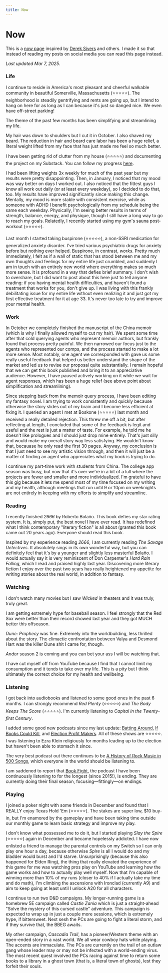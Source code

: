 ```yaml
---
title: Now
---
```

# Now

This is a [now page](https://nownownow.com/about) inspired by [Derek Sivers](https://sive.rs/nowff) and others. I made it so that instead of reading my posts on social media you can read this page instead.

*Last updated Mar 7, 2025.*

### Life

I continue to reside in America's most pleasant and cheerful walkable community in beautiful Somerville, Massachusetts (⭐️⭐️⭐️⭐️⭐️). The neighborhood is steadily gentrifying and rents are going up, but I intend to hang on here for as long as I can because it's just so danged nice. We even have off-street parking!

The theme of the past few months has been simplifying and streamlining my life.

My hair was down to shoulders but I cut it in October. I also shaved my beard. The reduction in hair and beard care labor has been a huge relief, a literal weight lifted from my face that has just made me feel so much better.

I have been getting rid of clutter from my house (⭐️⭐️⭐️⭐️⭐️) and documenting the project on my Substack. You can follow my progress [here](http://allometricsoul.substack.com/).

I had been lifting weights 3x weekly for much of the past year but my results were pretty disappointing. Then, in January, I noticed that my mood was way better on days I worked out. I also noticed that the fittest guys I know all work out daily (or at least every weekday), so I decided to do that, too. My results have improved significantly since making this change. Mentally, my mood is more stable with consistent exercise, while as someone with ADHD I benefit psychologically from my schedule being the same each weekday. Physically, I'm seeing better results in terms of strength, balance, energy, and physique, though I still have a long way to go to reach my goals. Relatedly, I recently started using my gym's sauna post-workout (⭐️⭐️⭐️⭐️⭐️).

Last month I started taking buspirone (⭐️⭐️⭐️⭐️⭐️), a non-SSRI medication for generalized anxiety disorder. I've tried various psychiatric drugs for anxiety before but nothing ever helped. Buspirone, in contrast, *works*. Pretty much immediately, I felt as if a wall of static that has stood between me and my own thoughts and feelings for my entire life just crumbled, and suddenly I am in touch with an entirely new world where everything makes so much more sense. It is profound in a way that defies brief summary. I don't wish to overshare, but I did want to post about this here just to tell anyone reading: if you having mental health difficulties, and haven't found a treatment that works for you, don't give up. I was living with this frankly debilitating issue for my entire life without even realizing it and just got my first effective treatment for it at age 33. It's never too late to try and improve your mental health.

### Work

In October we completely finished the manuscript of the China memoir (which is why I finally allowed myself to cut my hair). We spent some time after that cold querying agents who represent memoir authors, but frankly found that process pretty painful. We then narrowed our focus just to the agents who represented our comps, and the process started to make a lot more sense. Most notably, one agent we corresponded with gave us some really useful feedback that helped us better understand the shape of the market and led us to revise our proposal quite substantially. I remain hopeful that we can get this book published and bring it to an appreciative audience. However, I have paused actively working on it while we wait for agent responses, which has been a huge relief (see above point about simplification and streamlining).

Since stepping back from the memoir query process, I have been editing my fantasy novel. I am trying to work consistently and quickly because otherwise the story slides out of my brain and I become less efficient at fixing it. I queried an agent I met at Boskone (⭐️⭐️⭐️⭐️⭐️) last month and received a really detailed rejection. This threw me off a bit, but after reflecting at length, I concluded that some of the feedback is legit and useful and the rest is just a matter of taste. For example, he told me he doesn't like prologues and I should just drop mine entirely. That's just silly and would make my overall story way less satisfying. He wouldn't know that, becauase he only read the first 30 pages. Anyway, my conclusion is that I just need to see my artistic vision through, and then it will just be a matter of finding an agent who appreciates what my book is trying to do.

I continue my part-time work with students from China. The college app season was busy, but now that it's over we're in a bit of a lull where the projects are fewer and smaller and more individualized. I'm grateful to have this gig because it lets me spend most of my time focused on my writing and my health, although meetings that run until 9 or 10pm on weeknights are not entirely in keeping with my efforts to simplify and streamline.

### Reading

I recently finished _2666_ by Roberto Bolaño. This book defies my star rating system. It is, simply put, the best novel I have ever read. It has redefined what I think contemporary "literary fiction" is all about (granted this book came out 20 years ago). Everyone should read this book.

Inspired by my experience reading _2666_, I am currently reading _The Savage Detectives_. It absolutely sings in its own wonderful way, but you can definitely feel that it's by a younger and slightly less masterful Bolaño. I would actually say it is very reminiscent of Don Carpenter's _Hard Rain Falling_, which I read and praised highly last year. Discovering more literary fiction I enjoy over the past two years has really heightened my appetite for writing stories about the real world, in addition to fantasy.

### Watching

I don't watch many movies but I saw _Wicked_ in theaters and it was truly, truly great.

I am getting extremely hype for baseball season. I feel strongly that the Red Sox were better than their record showed last year and they got MUCH better this offseason.

_Dune: Prophecy_ was fine. Extremely into the worldbuilding, less thrilled about the story. The climactic confrontation between Valya and Desmond Hart was the killer Dune shit I came for, though.

_Andor_ season 2 is coming and you can bet your ass I will be watching that.

I have cut myself off from YouTube because I find that I cannot limit my consumption and it tends to take over my life. This is a pity but I think ultimately the correct choice for my health and wellbeing.

### Listening

I got back into audiobooks and listened to some good ones in the past 6 months. I can strongly recommend _Red Plenty_ (⭐️⭐️⭐️⭐️⭐️) and _The Body Keeps The Score_ (⭐️⭐️⭐️⭐️⭐️). I'm currently listening to _Capital in the Twenty-first Century_.

I added some good new podcasts since my last update: [Batting Around](https://podcasts.apple.com/us/podcast/batting-around-podcast/id1527814418), [If Books Could Kill](https://podcasts.apple.com/us/podcast/if-books-could-kill/id1651876897), and [Election Profit Makers](https://podcasts.apple.com/us/podcast/election-profit-makers/id1136826256). All of these shows are ⭐️⭐️⭐️⭐️⭐️. I was listening to Ezra Klein religiously for months leading up to the election but haven't been able to stomach it since.

The very best podcast out there continues to be [A History of Rock Music in 500 Songs](https://podcasts.apple.com/us/podcast/a-history-of-rock-music-in-500-songs/id1437402802), which everyone in the world should be listening to.

I am saddened to report that [Book Fight](https://podcasts.apple.com/us/podcast/book-fight/id522282924), the podcast I have been continuously listening to for the longest (since 2015!), is ending. They are currently doing their final season, focusing—fittingly—on endings.

### Playing

I joined a poker night with some friends in December and found that I REALLY enjoy Texas Hold 'Em (⭐️⭐️⭐️⭐️⭐️). The stakes are super low, $10 buy-in, but I'm enamored by the gameplay and have been taking time outside our monthly game to learn basic strategy and improve my play.

I don't know what possessed me to do it, but I started playing _Slay the Spire_ (⭐️⭐️⭐️⭐️⭐️) again in December and became hopelessly addicted. I have now enlisted a friend to manage the parental controls on my Switch so I can only play one hour a day, because otherwise _Spire_ is all I would do and my bladder would burst and I'd starve. Unsurprisingly (because this also happened for Elden Ring), the thing that really elevated the experience of this game for me was watching pros play on YouTube and learning how the game works and how to actually play well myself. Now that I'm capable of winning more than 10% of my runs (closer to 40% if I actually take my time and do math), I'm climbing the ascensions with Ironclad (currently A9) and aim to keep going at least until I unlock A20 for all characters.

I continue to run two D&D campaigns. My longer-running game is a homebrew 5E campaign called _Castle Zania_ which is just a straight-ahead "Solve the mystery of this cursed castle" adventure. This campaign is expected to wrap up in just a couple more sessions, which is extremely hype, if bittersweet. Next sesh the PCs are going to fight a literal storm, and if they survive that, the BBEG awaits.

My other campaign, _Cascadia Trail_, has a pioneer/Western theme with an open-ended story in a vast world. We all wear cowboy hats while playing. The accents are immaculate. The PCs are currently on the trail of an outlaw gang whose leader may or may not be infected with a world-ending virus. The most recent quest involved the PCs racing against time to return some books to a library in a ghost town (that is, a literal town of ghosts), lest they forfeit their souls.
